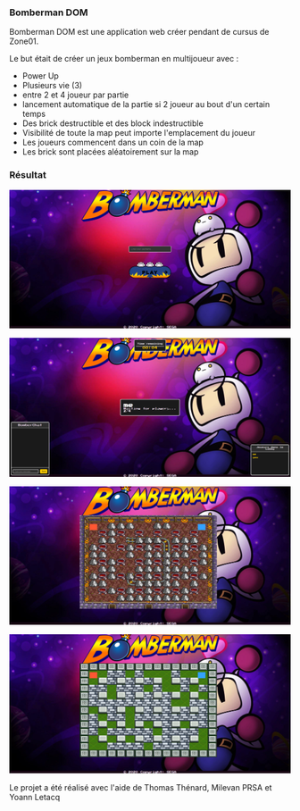 
### Bomberman DOM

Bomberman DOM est une application web créer pendant de cursus de Zone01.

Le but était de créer un jeux bomberman en multijoueur avec :
- Power Up
- Plusieurs vie (3)
- entre 2 et 4 joueur par partie
- lancement automatique de la partie si 2 joueur au bout d'un certain temps
- Des brick destructible et des block indestructible
- Visibilité de toute la map peut importe l'emplacement du joueur
- Les  joueurs commencent dans un coin de la map
- Les brick sont placées aléatoirement sur la map

### Résultat





![screenshot](img/mainscreen.png)


![screenshot](img/waitingscreen.png)

![screenshot](img/mapexemple1.png)

![screenshot](img/mapexemple2.png)


Le projet a été réalisé avec l'aide de Thomas Thénard, Milevan PRSA et Yoann Letacq

